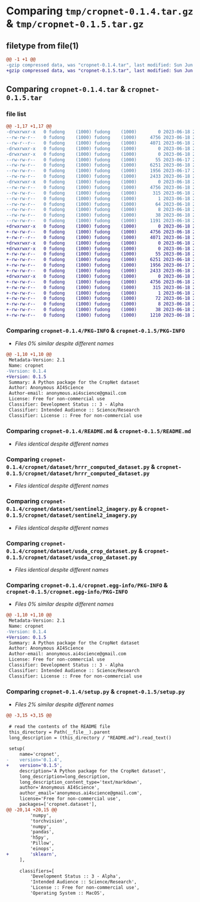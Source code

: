 # Comparing `tmp/cropnet-0.1.4.tar.gz` & `tmp/cropnet-0.1.5.tar.gz`

## filetype from file(1)

```diff
@@ -1 +1 @@
-gzip compressed data, was "cropnet-0.1.4.tar", last modified: Sun Jun 18 21:41:47 2023, max compression
+gzip compressed data, was "cropnet-0.1.5.tar", last modified: Sun Jun 18 22:22:14 2023, max compression
```

## Comparing `cropnet-0.1.4.tar` & `cropnet-0.1.5.tar`

### file list

```diff
@@ -1,17 +1,17 @@
-drwxrwxr-x   0 fudong    (1000) fudong    (1000)        0 2023-06-18 21:41:47.900168 cropnet-0.1.4/
--rw-rw-r--   0 fudong    (1000) fudong    (1000)     4756 2023-06-18 21:41:47.900168 cropnet-0.1.4/PKG-INFO
--rw-r--r--   0 fudong    (1000) fudong    (1000)     4071 2023-06-18 21:41:32.000000 cropnet-0.1.4/README.md
-drwxrwxr-x   0 fudong    (1000) fudong    (1000)        0 2023-06-18 21:41:47.900168 cropnet-0.1.4/cropnet/
-drwxrwxr-x   0 fudong    (1000) fudong    (1000)        0 2023-06-18 21:41:47.900168 cropnet-0.1.4/cropnet/dataset/
--rw-rw-r--   0 fudong    (1000) fudong    (1000)       55 2023-06-17 22:41:39.000000 cropnet-0.1.4/cropnet/dataset/__init__.py
--rw-rw-r--   0 fudong    (1000) fudong    (1000)     6251 2023-06-18 21:33:51.000000 cropnet-0.1.4/cropnet/dataset/hrrr_computed_dataset.py
--rw-rw-r--   0 fudong    (1000) fudong    (1000)     1956 2023-06-17 22:36:51.000000 cropnet-0.1.4/cropnet/dataset/sentinel2_imagery.py
--rw-rw-r--   0 fudong    (1000) fudong    (1000)     2433 2023-06-18 21:33:51.000000 cropnet-0.1.4/cropnet/dataset/usda_crop_dataset.py
-drwxrwxr-x   0 fudong    (1000) fudong    (1000)        0 2023-06-18 21:41:47.900168 cropnet-0.1.4/cropnet.egg-info/
--rw-rw-r--   0 fudong    (1000) fudong    (1000)     4756 2023-06-18 21:41:47.000000 cropnet-0.1.4/cropnet.egg-info/PKG-INFO
--rw-rw-r--   0 fudong    (1000) fudong    (1000)      315 2023-06-18 21:41:47.000000 cropnet-0.1.4/cropnet.egg-info/SOURCES.txt
--rw-rw-r--   0 fudong    (1000) fudong    (1000)        1 2023-06-18 21:41:47.000000 cropnet-0.1.4/cropnet.egg-info/dependency_links.txt
--rw-rw-r--   0 fudong    (1000) fudong    (1000)       64 2023-06-18 21:41:47.000000 cropnet-0.1.4/cropnet.egg-info/requires.txt
--rw-rw-r--   0 fudong    (1000) fudong    (1000)        8 2023-06-18 21:41:47.000000 cropnet-0.1.4/cropnet.egg-info/top_level.txt
--rw-rw-r--   0 fudong    (1000) fudong    (1000)       38 2023-06-18 21:41:47.900168 cropnet-0.1.4/setup.cfg
--rw-rw-r--   0 fudong    (1000) fudong    (1000)     1191 2023-06-18 21:33:58.000000 cropnet-0.1.4/setup.py
+drwxrwxr-x   0 fudong    (1000) fudong    (1000)        0 2023-06-18 22:22:14.205689 cropnet-0.1.5/
+-rw-rw-r--   0 fudong    (1000) fudong    (1000)     4756 2023-06-18 22:22:14.205689 cropnet-0.1.5/PKG-INFO
+-rw-r--r--   0 fudong    (1000) fudong    (1000)     4071 2023-06-18 21:41:32.000000 cropnet-0.1.5/README.md
+drwxrwxr-x   0 fudong    (1000) fudong    (1000)        0 2023-06-18 22:22:14.201689 cropnet-0.1.5/cropnet/
+drwxrwxr-x   0 fudong    (1000) fudong    (1000)        0 2023-06-18 22:22:14.205689 cropnet-0.1.5/cropnet/dataset/
+-rw-rw-r--   0 fudong    (1000) fudong    (1000)       55 2023-06-18 22:22:05.000000 cropnet-0.1.5/cropnet/dataset/__init__.py
+-rw-rw-r--   0 fudong    (1000) fudong    (1000)     6251 2023-06-18 21:33:51.000000 cropnet-0.1.5/cropnet/dataset/hrrr_computed_dataset.py
+-rw-rw-r--   0 fudong    (1000) fudong    (1000)     1956 2023-06-17 22:36:51.000000 cropnet-0.1.5/cropnet/dataset/sentinel2_imagery.py
+-rw-rw-r--   0 fudong    (1000) fudong    (1000)     2433 2023-06-18 21:33:51.000000 cropnet-0.1.5/cropnet/dataset/usda_crop_dataset.py
+drwxrwxr-x   0 fudong    (1000) fudong    (1000)        0 2023-06-18 22:22:14.205689 cropnet-0.1.5/cropnet.egg-info/
+-rw-rw-r--   0 fudong    (1000) fudong    (1000)     4756 2023-06-18 22:22:14.000000 cropnet-0.1.5/cropnet.egg-info/PKG-INFO
+-rw-rw-r--   0 fudong    (1000) fudong    (1000)      315 2023-06-18 22:22:14.000000 cropnet-0.1.5/cropnet.egg-info/SOURCES.txt
+-rw-rw-r--   0 fudong    (1000) fudong    (1000)        1 2023-06-18 22:22:14.000000 cropnet-0.1.5/cropnet.egg-info/dependency_links.txt
+-rw-rw-r--   0 fudong    (1000) fudong    (1000)       72 2023-06-18 22:22:14.000000 cropnet-0.1.5/cropnet.egg-info/requires.txt
+-rw-rw-r--   0 fudong    (1000) fudong    (1000)        8 2023-06-18 22:22:14.000000 cropnet-0.1.5/cropnet.egg-info/top_level.txt
+-rw-rw-r--   0 fudong    (1000) fudong    (1000)       38 2023-06-18 22:22:14.205689 cropnet-0.1.5/setup.cfg
+-rw-rw-r--   0 fudong    (1000) fudong    (1000)     1210 2023-06-18 22:21:35.000000 cropnet-0.1.5/setup.py
```

### Comparing `cropnet-0.1.4/PKG-INFO` & `cropnet-0.1.5/PKG-INFO`

 * *Files 0% similar despite different names*

```diff
@@ -1,10 +1,10 @@
 Metadata-Version: 2.1
 Name: cropnet
-Version: 0.1.4
+Version: 0.1.5
 Summary: A Python package for the CropNet dataset
 Author: Anonymous AI4Science
 Author-email: anonymous.ai4science@gmail.com
 License: Free for non-commercial use
 Classifier: Development Status :: 3 - Alpha
 Classifier: Intended Audience :: Science/Research
 Classifier: License :: Free for non-commercial use
```

### Comparing `cropnet-0.1.4/README.md` & `cropnet-0.1.5/README.md`

 * *Files identical despite different names*

### Comparing `cropnet-0.1.4/cropnet/dataset/hrrr_computed_dataset.py` & `cropnet-0.1.5/cropnet/dataset/hrrr_computed_dataset.py`

 * *Files identical despite different names*

### Comparing `cropnet-0.1.4/cropnet/dataset/sentinel2_imagery.py` & `cropnet-0.1.5/cropnet/dataset/sentinel2_imagery.py`

 * *Files identical despite different names*

### Comparing `cropnet-0.1.4/cropnet/dataset/usda_crop_dataset.py` & `cropnet-0.1.5/cropnet/dataset/usda_crop_dataset.py`

 * *Files identical despite different names*

### Comparing `cropnet-0.1.4/cropnet.egg-info/PKG-INFO` & `cropnet-0.1.5/cropnet.egg-info/PKG-INFO`

 * *Files 0% similar despite different names*

```diff
@@ -1,10 +1,10 @@
 Metadata-Version: 2.1
 Name: cropnet
-Version: 0.1.4
+Version: 0.1.5
 Summary: A Python package for the CropNet dataset
 Author: Anonymous AI4Science
 Author-email: anonymous.ai4science@gmail.com
 License: Free for non-commercial use
 Classifier: Development Status :: 3 - Alpha
 Classifier: Intended Audience :: Science/Research
 Classifier: License :: Free for non-commercial use
```

### Comparing `cropnet-0.1.4/setup.py` & `cropnet-0.1.5/setup.py`

 * *Files 2% similar despite different names*

```diff
@@ -3,15 +3,15 @@
 
 # read the contents of the README file
 this_directory = Path(__file__).parent
 long_description = (this_directory / "README.md").read_text()
 
 setup(
     name='cropnet',
-    version='0.1.4',
+    version='0.1.5',
     description='A Python package for the CropNet dataset',
     long_description=long_description,
     long_description_content_type='text/markdown',
     author='Anonymous AI4Science',
     author_email='anonymous.ai4science@gmail.com',
     license='Free for non-commercial use',
     packages=['cropnet.dataset'],
@@ -20,14 +20,15 @@
         'numpy',
         'torchvision',
         'numpy',
         'pandas',
         'h5py',
         'Pillow',
         'einops',
+        'sklearn',
     ],
 
     classifiers=[
         'Development Status :: 3 - Alpha',
         'Intended Audience :: Science/Research',
         'License :: Free for non-commercial use',
         'Operating System :: MacOS',
```

